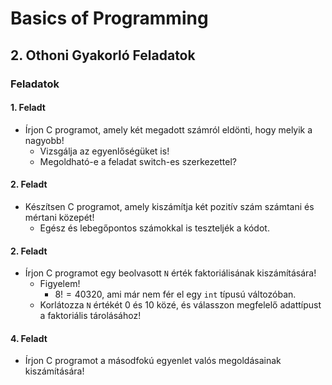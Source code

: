 # Basics of Programming
## 2. Othoni Gyakorló Feladatok

### Feladatok
#### 1. Feladt
- Írjon C programot, amely két megadott számról eldönti, hogy melyik a nagyobb!
    - Vizsgálja az egyenlőségüket is!
    - Megoldható-e a feladat switch-es szerkezettel?

#### 2. Feladt
- Készítsen C programot, amely kiszámítja két pozitív szám számtani és mértani közepét!
    - Egész és lebegőpontos számokkal is teszteljék a kódot.

#### 2. Feladt
- Írjon C programot egy beolvasott ```N``` érték faktoriálisának kiszámítására!
    - Figyelem!
        - $8! = 40320$, ami már nem fér el egy ```int``` típusú változóban.
    - Korlátozza ```N``` értékét $0$ és $10$ közé, és válasszon megfelelő adattípust a faktoriális tárolásához!

#### 4. Feladt
- Írjon C programot a másodfokú egyenlet valós megoldásainak kiszámítására!